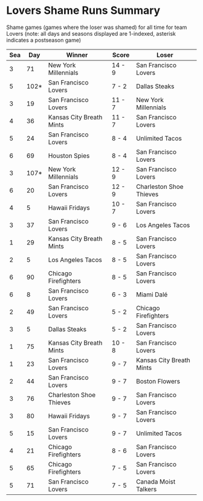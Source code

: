 # Lovers Shame Runs Summary



Shame games (games where the loser was shamed) for all time for team Lovers (note: all days and seasons displayed are 1-indexed, asterisk indicates a postseason game)


| Sea | Day | Winner | Score | Loser | 
| ------ |------ |------ |------ |------ |
| 3 | 71 | New York Millennials | 14 - 9 | San Francisco Lovers | 
| 5 | 102* | San Francisco Lovers | 7 - 2 | Dallas Steaks | 
| 3 | 19 | San Francisco Lovers | 11 - 7 | New York Millennials | 
| 4 | 36 | Kansas City Breath Mints | 11 - 7 | San Francisco Lovers | 
| 5 | 24 | San Francisco Lovers | 8 - 4 | Unlimited Tacos | 
| 6 | 69 | Houston Spies | 8 - 4 | San Francisco Lovers | 
| 3 | 107* | New York Millennials | 12 - 9 | San Francisco Lovers | 
| 6 | 20 | San Francisco Lovers | 12 - 9 | Charleston Shoe Thieves | 
| 4 | 5 | Hawaii Fridays | 10 - 7 | San Francisco Lovers | 
| 3 | 37 | San Francisco Lovers | 9 - 6 | Los Angeles Tacos | 
| 1 | 29 | Kansas City Breath Mints | 8 - 5 | San Francisco Lovers | 
| 2 | 5 | Los Angeles Tacos | 8 - 5 | San Francisco Lovers | 
| 6 | 90 | Chicago Firefighters | 8 - 5 | San Francisco Lovers | 
| 6 | 8 | San Francisco Lovers | 6 - 3 | Miami Dalé | 
| 2 | 49 | San Francisco Lovers | 5 - 2 | Chicago Firefighters | 
| 3 | 5 | Dallas Steaks | 5 - 2 | San Francisco Lovers | 
| 1 | 75 | Kansas City Breath Mints | 10 - 8 | San Francisco Lovers | 
| 1 | 23 | San Francisco Lovers | 9 - 7 | Kansas City Breath Mints | 
| 2 | 44 | San Francisco Lovers | 9 - 7 | Boston Flowers | 
| 3 | 76 | Charleston Shoe Thieves | 9 - 7 | San Francisco Lovers | 
| 3 | 80 | Hawaii Fridays | 9 - 7 | San Francisco Lovers | 
| 5 | 15 | San Francisco Lovers | 9 - 7 | Unlimited Tacos | 
| 4 | 21 | Chicago Firefighters | 8 - 6 | San Francisco Lovers | 
| 5 | 65 | Chicago Firefighters | 7 - 5 | San Francisco Lovers | 
| 5 | 71 | San Francisco Lovers | 7 - 5 | Canada Moist Talkers | 



